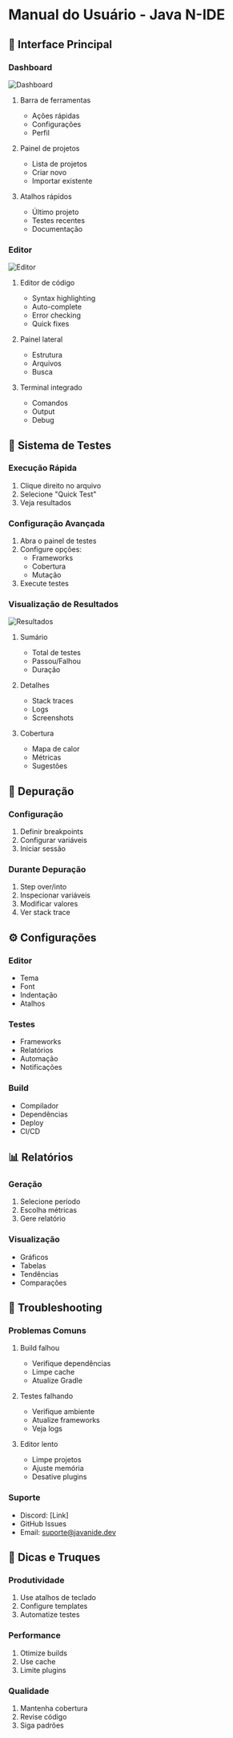 # Manual do Usuário - Java N-IDE

## 📱 Interface Principal

### Dashboard
![Dashboard](../assets/images/dashboard.png)

1. Barra de ferramentas
   - Ações rápidas
   - Configurações
   - Perfil

2. Painel de projetos
   - Lista de projetos
   - Criar novo
   - Importar existente

3. Atalhos rápidos
   - Último projeto
   - Testes recentes
   - Documentação

### Editor
![Editor](../assets/images/editor.png)

1. Editor de código
   - Syntax highlighting
   - Auto-complete
   - Error checking
   - Quick fixes

2. Painel lateral
   - Estrutura
   - Arquivos
   - Busca

3. Terminal integrado
   - Comandos
   - Output
   - Debug

## 🧪 Sistema de Testes

### Execução Rápida
1. Clique direito no arquivo
2. Selecione "Quick Test"
3. Veja resultados

### Configuração Avançada
1. Abra o painel de testes
2. Configure opções:
   - Frameworks
   - Cobertura
   - Mutação
3. Execute testes

### Visualização de Resultados
![Resultados](../assets/images/results.png)

1. Sumário
   - Total de testes
   - Passou/Falhou
   - Duração

2. Detalhes
   - Stack traces
   - Logs
   - Screenshots

3. Cobertura
   - Mapa de calor
   - Métricas
   - Sugestões

## 🐞 Depuração

### Configuração
1. Definir breakpoints
2. Configurar variáveis
3. Iniciar sessão

### Durante Depuração
1. Step over/into
2. Inspecionar variáveis
3. Modificar valores
4. Ver stack trace

## ⚙️ Configurações

### Editor
- Tema
- Font
- Indentação
- Atalhos

### Testes
- Frameworks
- Relatórios
- Automação
- Notificações

### Build
- Compilador
- Dependências
- Deploy
- CI/CD

## 📊 Relatórios

### Geração
1. Selecione período
2. Escolha métricas
3. Gere relatório

### Visualização
- Gráficos
- Tabelas
- Tendências
- Comparações

## 🔧 Troubleshooting

### Problemas Comuns

1. Build falhou
   - Verifique dependências
   - Limpe cache
   - Atualize Gradle

2. Testes falhando
   - Verifique ambiente
   - Atualize frameworks
   - Veja logs

3. Editor lento
   - Limpe projetos
   - Ajuste memória
   - Desative plugins

### Suporte

- Discord: [Link]
- GitHub Issues
- Email: suporte@javanide.dev

## 🚀 Dicas e Truques

### Produtividade
1. Use atalhos de teclado
2. Configure templates
3. Automatize testes

### Performance
1. Otimize builds
2. Use cache
3. Limite plugins

### Qualidade
1. Mantenha cobertura
2. Revise código
3. Siga padrões